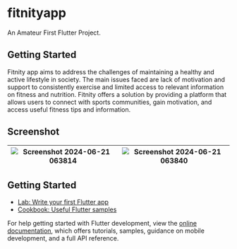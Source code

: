 # fitnityapp

An Amateur First Flutter Project.

## Getting Started

Fitnity app aims to address the challenges of maintaining a healthy and active lifestyle in society. The main issues faced are lack of motivation and support to consistently exercise and limited access to relevant information on fitness and nutrition. Fitnity offers a solution by providing a platform that allows users to connect with sports communities, gain motivation, and access useful fitness tips and information.

## Screenshot
|![Screenshot 2024-06-21 063814](https://github.com/GedeSuyoga/Flutter_Fitnity/assets/173435463/847cdea9-6bf0-4c4e-9ae0-d73faf4daf4d)|![Screenshot 2024-06-21 063840](https://github.com/GedeSuyoga/Flutter_Fitnity/assets/173435463/eeae6559-989a-466a-b87d-00ce4844ee94)|
|---|---|




## Getting Started
- [Lab: Write your first Flutter app](https://docs.flutter.dev/get-started/codelab)
- [Cookbook: Useful Flutter samples](https://docs.flutter.dev/cookbook)

For help getting started with Flutter development, view the
[online documentation](https://docs.flutter.dev/), which offers tutorials,
samples, guidance on mobile development, and a full API reference.
